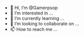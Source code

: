 - 👋 Hi, I’m @Gamerpsop
- 👀 I’m interested in ...
- 🌱 I’m currently learning ...
- 💞️ I’m looking to collaborate on ...
- 📫 How to reach me ...

<!---
Gamerpsop/Gamerpsop is a ✨ special ✨ repository because its `README.md` (this file) appears on your GitHub profile.
You can click the Preview link to take a look at your changes.
--->
